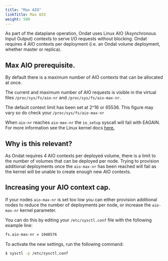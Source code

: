 ```yaml
---
title: "Max AIO"
linkTitle: Max AIO
weight: 500
---
```


As part of the dataplane operation, Ondat uses Linux AIO (Asynchronous
Input Output) contexts to serve I/O requests without blocking. Ondat
requires 4 AIO contexts per deployment (i.e. an Ondat volume deployment,
whether master or replica).

## Max AIO prerequisite.
By default there is a maximum number of AIO contexts that can be allocated at
once.

The current and maximum number of AIO requests is visible in the virtual
files `/proc/sys/fs/aio-nr` and `/proc/sys/fs/aio-max-nr`.

The default context limit has been set at 2^16 or 65536. This figure may vary
so do check your `/proc/sys/fs/aio-max-nr`

When `aio-nr` reaches `aio-max-nr` the `io_setup` syscall will fail with
EAGAIN. For more information see the Linux kernel docs
[here.](https://www.kernel.org/doc/Documentation/sysctl/fs.txt)

## Why is this relevant?
As Ondat requires 4 AIO contexts per deployed volume, there is a limit to
the number of volumes that can be deployed per node. Trying to provision
additional deployments once the `aio-max-nr` has been reached will fail as the
kernel will be unable to create enough new AIO contexts.

## Increasing your AIO context cap.
If your nodes `aio-max-nr` is set too low you can either provision additional
nodes to reduce the number of deployments per node, or increase the `aio-max-nr`
kernel parameter.

You can do this by editing your `/etc/sysctl.conf` file with the following
example line:
```bash
fs.aio-max-nr = 1048576
```
To activate the new settings, run the following command:
```bash
$ sysctl -p /etc/sysctl.conf
```
